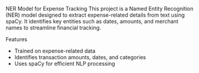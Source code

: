 NER Model for Expense Tracking
This project is a Named Entity Recognition (NER) model designed to extract expense-related details from text using spaCy. It identifies key entities such as dates, amounts, and merchant names to streamline financial tracking.

Features
- Trained on expense-related data
- Identifies transaction amounts, dates, and categories
- Uses spaCy for efficient NLP processing
